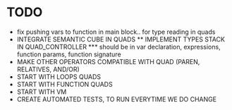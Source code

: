 # TODO
* fix pushing vars to function in main block.. for type reading in quads
* INTEGRATE SEMANTIC CUBE IN QUADS
** IMPLEMENT TYPES STACK IN QUAD_CONTROLLER
*** should be in var declaration, expressions, function params, function signature
* MAKE OTHER OPERATORS COMPATIBLE WITH QUAD (PAREN, RELATIVES, AND/OR)
* START WITH LOOPS QUADS
* START WITH FUNCTION QUADS
* START WITH VM
* CREATE AUTOMATED TESTS, TO RUN EVERYTIME WE DO CHANGE
